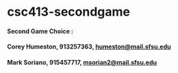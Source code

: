 # csc413-secondgame

#### Second Game Choice : 
#### Corey Humeston, 913257363, humeston@mail.sfsu.edu
#### Mark Soriano, 915457717, msorian2@mail.sfsu.edu
